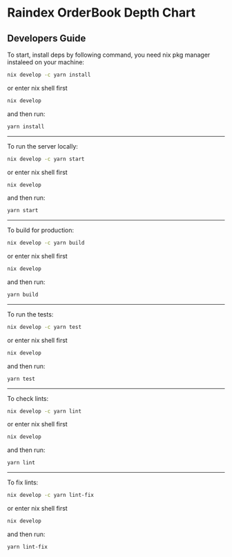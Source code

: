 # Raindex OrderBook Depth Chart
## Developers Guide
To start, install deps by following command, you need nix pkg manager instaleed on your machine:
```sh
nix develop -c yarn install
```
or enter nix shell first
```sh
nix develop
```
and then run:
```sh
yarn install
```
---
To run the server locally:
```sh
nix develop -c yarn start
```
or enter nix shell first
```sh
nix develop
```
and then run:
```sh
yarn start
```
---
To build for production:
```sh
nix develop -c yarn build
```
or enter nix shell first
```sh
nix develop
```
and then run:
```sh
yarn build
```
---
To run the tests:
```sh
nix develop -c yarn test
```
or enter nix shell first
```sh
nix develop
```
and then run:
```sh
yarn test
```
---
To check lints:
```sh
nix develop -c yarn lint
```
or enter nix shell first
```sh
nix develop
```
and then run:
```sh
yarn lint
```
---
To fix lints:
```sh
nix develop -c yarn lint-fix
```
or enter nix shell first
```sh
nix develop
```
and then run:
```sh
yarn lint-fix
```
